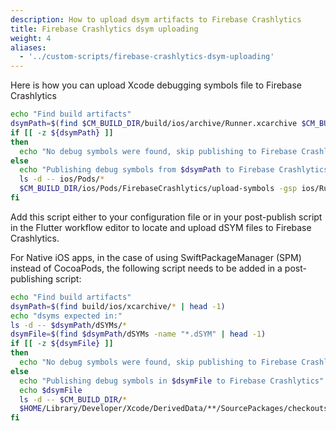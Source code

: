 ```yaml
---
description: How to upload dsym artifacts to Firebase Crashlytics
title: Firebase Crashlytics dsym uploading
weight: 4
aliases:
  - '../custom-scripts/firebase-crashlytics-dsym-uploading'
---
```


Here is how you can upload Xcode debugging symbols file to Firebase Crashlytics

  ```bash
  echo "Find build artifacts"
  dsymPath=$(find $CM_BUILD_DIR/build/ios/archive/Runner.xcarchive $CM_BUILD_DIR/build/ios/xcarchive/Runner.xcarchive -name "*.dSYM.zip" | head -1)
  if [[ -z ${dsymPath} ]]
  then
    echo "No debug symbols were found, skip publishing to Firebase Crashlytics"
  else
    echo "Publishing debug symbols from $dsymPath to Firebase Crashlytics"
    ls -d -- ios/Pods/*
    $CM_BUILD_DIR/ios/Pods/FirebaseCrashlytics/upload-symbols -gsp ios/Runner/GoogleService-Info.plist -p ios $dsymPath
  fi
  ```

Add this script either to your configuration file or in your post-publish script in the Flutter workflow editor to locate and upload dSYM files to Firebase Crashlytics.

For Native iOS apps, in the case of using SwiftPackageManager (SPM) instead of CocoaPods, the following script needs to be added in a post-publishing script:

```bash
echo "Find build artifacts"
dsymPath=$(find build/ios/xcarchive/* | head -1)
echo "dsyms expected in:"
ls -d -- $dsymPath/dSYMs/*
dsymFile=$(find $dsymPath/dSYMs -name "*.dSYM" | head -1) 
if [[ -z ${dsymFile} ]]
then
  echo "No debug symbols were found, skip publishing to Firebase Crashlytics"
else
  echo "Publishing debug symbols in $dsymFile to Firebase Crashlytics"
  echo $dsymFile
  ls -d -- $CM_BUILD_DIR/*
  $HOME/Library/Developer/Xcode/DerivedData/**/SourcePackages/checkouts/firebase-ios-sdk/Crashlytics/upload-symbols -gsp $CM_BUILD_DIR/<PATH_TO_YOUR_GoogleService-Info.plist> -p ios $dsymFile
fi
```
